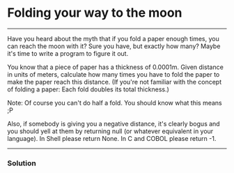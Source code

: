 # Folding your way to the moon

---

Have you heard about the myth that if you fold a paper enough times, you can reach the moon with it? Sure you have, but exactly how many? Maybe it's time to write a program to figure it out.

You know that a piece of paper has a thickness of 0.0001m. Given distance in units of meters, calculate how many times you have to fold the paper to make the paper reach this distance.
(If you're not familiar with the concept of folding a paper: Each fold doubles its total thickness.)

Note: Of course you can't do half a fold. You should know what this means ;P

Also, if somebody is giving you a negative distance, it's clearly bogus and you should yell at them by returning null (or whatever equivalent in your language). In Shell please return None. In C and COBOL please return -1.

---

### Solution

```py

```
